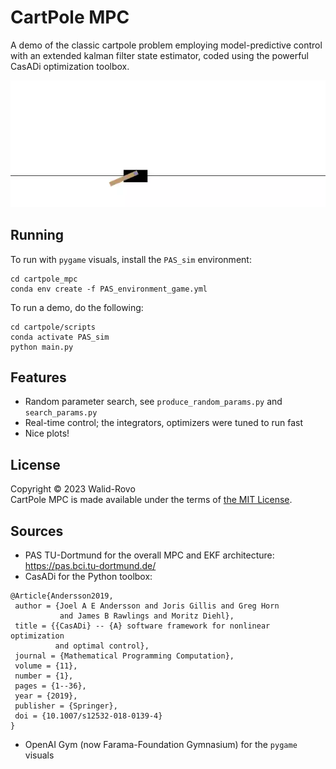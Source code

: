 # CartPole MPC

A demo of the classic cartpole problem employing model-predictive control with an extended kalman filter state estimator, coded using the powerful CasADi optimization toolbox.

<img src="docs/media/MPC_EKF_tracking_noise_15secs.webp" />

## Running

To run with `pygame` visuals, install the `PAS_sim` environment:
```
cd cartpole_mpc
conda env create -f PAS_environment_game.yml
```
To run a demo, do the following:

```
cd cartpole/scripts
conda activate PAS_sim
python main.py
```

## Features

  - Random parameter search, see `produce_random_params.py` and `search_params.py`
  - Real-time control; the integrators, optimizers were tuned to run fast
  - Nice plots!
## License

Copyright © 2023 Walid-Rovo \
CartPole MPC is made available under the terms of [the MIT License](LICENSE).

## Sources
 - PAS TU-Dortmund for the overall MPC and EKF architecture:
 https://pas.bci.tu-dortmund.de/
 - CasADi for the Python toolbox:
 ```
 @Article{Andersson2019,
  author = {Joel A E Andersson and Joris Gillis and Greg Horn
            and James B Rawlings and Moritz Diehl},
  title = {{CasADi} -- {A} software framework for nonlinear optimization
           and optimal control},
  journal = {Mathematical Programming Computation},
  volume = {11},
  number = {1},
  pages = {1--36},
  year = {2019},
  publisher = {Springer},
  doi = {10.1007/s12532-018-0139-4}
}
```
 - OpenAI Gym (now Farama-Foundation Gymnasium) for the `pygame` visuals
